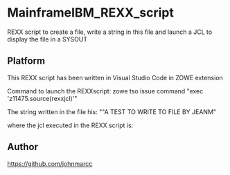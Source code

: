 # MainframeIBM_REXX_script
REXX script to create a file, write a string in this file and launch a JCL to display the file in a SYSOUT

## Platform 
This REXX script has been written in Visual Studio Code in ZOWE extension

Command to launch the REXXscript:
zowe tso issue command "exec 'z11475.source(rexxjcl)'"   

The string written in the file his:  ""A TEST TO WRITE TO FILE BY JEANM"

where the jcl executed in the REXX script is:



## Author
https://github.com/johnmarcc


